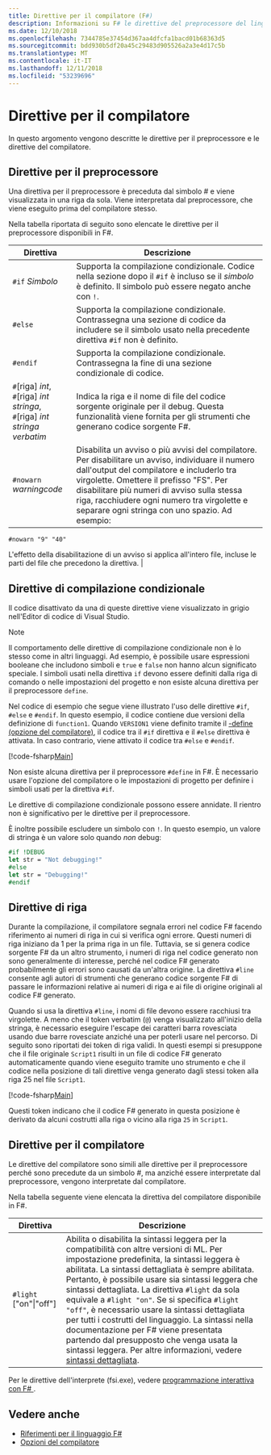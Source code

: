 ```yaml
---
title: Direttive per il compilatore (F#)
description: Informazioni su F# le direttive del preprocessore del linguaggio, le direttive di compilazione condizionale, le direttive di riga e direttive del compilatore.
ms.date: 12/10/2018
ms.openlocfilehash: 7344785e37454d367aa4dfcfa1bacd01b68363d5
ms.sourcegitcommit: bdd930b5df20a45c29483d905526a2a3e4d17c5b
ms.translationtype: MT
ms.contentlocale: it-IT
ms.lasthandoff: 12/11/2018
ms.locfileid: "53239696"
---
```

# <a name="compiler-directives"></a>Direttive per il compilatore

In questo argomento vengono descritte le direttive per il preprocessore e le direttive del compilatore.

## <a name="preprocessor-directives"></a>Direttive per il preprocessore

Una direttiva per il preprocessore è preceduta dal simbolo # e viene visualizzata in una riga da sola. Viene interpretata dal preprocessore, che viene eseguito prima del compilatore stesso.

Nella tabella riportata di seguito sono elencate le direttive per il preprocessore disponibili in F#.

|Direttiva|Descrizione|
|---------|-----------|
|`#if` *Simbolo*|Supporta la compilazione condizionale. Codice nella sezione dopo il `#if` è incluso se il *simbolo* è definito. Il simbolo può essere negato anche con `!`.|
|`#else`|Supporta la compilazione condizionale. Contrassegna una sezione di codice da includere se il simbolo usato nella precedente direttiva `#if` non è definito.|
|`#endif`|Supporta la compilazione condizionale. Contrassegna la fine di una sezione condizionale di codice.|
|`#`[riga] *int*,<br/>`#`[riga] *int* *stringa*,<br/>`#`[riga] *int* *stringa verbatim*|Indica la riga e il nome di file del codice sorgente originale per il debug. Questa funzionalità viene fornita per gli strumenti che generano codice sorgente F#.|
|`#nowarn` *warningcode*|Disabilita un avviso o più avvisi del compilatore. Per disabilitare un avviso, individuare il numero dall'output del compilatore e includerlo tra virgolette. Omettere il prefisso "FS". Per disabilitare più numeri di avviso sulla stessa riga, racchiudere ogni numero tra virgolette e separare ogni stringa con uno spazio. Ad esempio:

`#nowarn "9" "40"`

L'effetto della disabilitazione di un avviso si applica all'intero file, incluse le parti del file che precedono la direttiva. |

## <a name="conditional-compilation-directives"></a>Direttive di compilazione condizionale

Il codice disattivato da una di queste direttive viene visualizzato in grigio nell'Editor di codice di Visual Studio.

> [!NOTE]
> Il comportamento delle direttive di compilazione condizionale non è lo stesso come in altri linguaggi. Ad esempio, è possibile usare espressioni booleane che includono simboli e `true` e `false` non hanno alcun significato speciale. I simboli usati nella direttiva `if` devono essere definiti dalla riga di comando o nelle impostazioni del progetto e non esiste alcuna direttiva per il preprocessore `define`.

Nel codice di esempio che segue viene illustrato l'uso delle direttive `#if`, `#else` e `#endif`. In questo esempio, il codice contiene due versioni della definizione di `function1`. Quando `VERSION1` viene definito tramite il [-define (opzione del compilatore)](https://msdn.microsoft.com/library/434394ae-0d4a-459c-a684-bffede519a04), il codice tra il `#if` direttiva e il `#else` direttiva è attivata. In caso contrario, viene attivato il codice tra `#else` e `#endif`.

[!code-fsharp[Main](../../../samples/snippets/fsharp/lang-ref-2/snippet7301.fs)]

Non esiste alcuna direttiva per il preprocessore `#define` in F#. È necessario usare l'opzione del compilatore o le impostazioni di progetto per definire i simboli usati per la direttiva `#if`.

Le direttive di compilazione condizionale possono essere annidate. Il rientro non è significativo per le direttive per il preprocessore.

È inoltre possibile escludere un simbolo con `!`. In questo esempio, un valore di stringa è un valore solo quando _non_ debug:

```fsharp
#if !DEBUG
let str = "Not debugging!"
#else
let str = "Debugging!"
#endif
```

## <a name="line-directives"></a>Direttive di riga

Durante la compilazione, il compilatore segnala errori nel codice F# facendo riferimento ai numeri di riga in cui si verifica ogni errore. Questi numeri di riga iniziano da 1 per la prima riga in un file. Tuttavia, se si genera codice sorgente F# da un altro strumento, i numeri di riga nel codice generato non sono generalmente di interesse, perché nel codice F# generato probabilmente gli errori sono causati da un'altra origine. La direttiva `#line` consente agli autori di strumenti che generano codice sorgente F# di passare le informazioni relative ai numeri di riga e ai file di origine originali al codice F# generato.

Quando si usa la direttiva `#line`, i nomi di file devono essere racchiusi tra virgolette. A meno che il token verbatim (`@`) venga visualizzato all'inizio della stringa, è necessario eseguire l'escape dei caratteri barra rovesciata usando due barre rovesciate anziché una per poterli usare nel percorso. Di seguito sono riportati dei token di riga validi. In questi esempi si presuppone che il file originale `Script1` risulti in un file di codice F# generato automaticamente quando viene eseguito tramite uno strumento e che il codice nella posizione di tali direttive venga generato dagli stessi token alla riga 25 nel file `Script1`.

[!code-fsharp[Main](../../../samples/snippets/fsharp/lang-ref-2/snippet7303.fs)]

Questi token indicano che il codice F# generato in questa posizione è derivato da alcuni costrutti alla riga o vicino alla riga `25` in `Script1`.

## <a name="compiler-directives"></a>Direttive per il compilatore

Le direttive del compilatore sono simili alle direttive per il preprocessore perché sono precedute da un simbolo #, ma anziché essere interpretate dal preprocessore, vengono interpretate dal compilatore.

Nella tabella seguente viene elencata la direttiva del compilatore disponibile in F#.

|Direttiva|Descrizione|
|---------|-----------|
|`#light` ["on"&#124;"off"]|Abilita o disabilita la sintassi leggera per la compatibilità con altre versioni di ML. Per impostazione predefinita, la sintassi leggera è abilitata. La sintassi dettagliata è sempre abilitata. Pertanto, è possibile usare sia sintassi leggera che sintassi dettagliata. La direttiva `#light` da sola equivale a `#light "on"`. Se si specifica `#light "off"`, è necessario usare la sintassi dettagliata per tutti i costrutti del linguaggio. La sintassi nella documentazione per F# viene presentata partendo dal presupposto che venga usata la sintassi leggera. Per altre informazioni, vedere [sintassi dettagliata](verbose-syntax.md).|

Per le direttive dell'interprete (fsi.exe), vedere [programmazione interattiva con F# ](../tutorials/fsharp-interactive/index.md).

## <a name="see-also"></a>Vedere anche

- [Riferimenti per il linguaggio F#](index.md)
- [Opzioni del compilatore](compiler-options.md)
